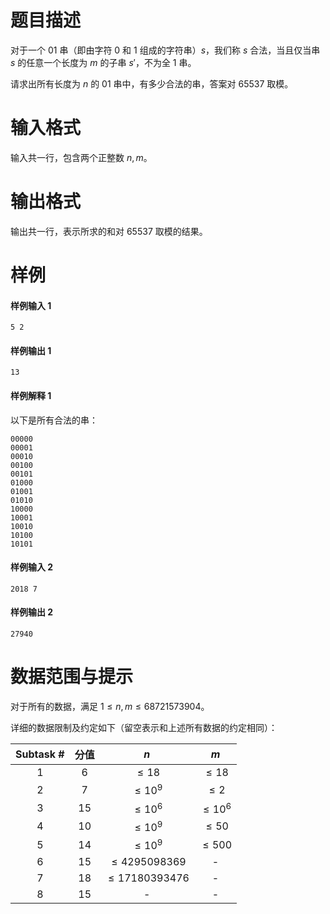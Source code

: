 
# 题目描述

对于一个 01 串（即由字符 0 和 1 组成的字符串）$s$，我们称 $s$ 合法，当且仅当串 $s$ 的任意一个长度为 $m$ 的子串 $s'$，不为全 1 串。

请求出所有长度为 $n$ 的 01 串中，有多少合法的串，答案对 $65537$ 取模。

# 输入格式

输入共一行，包含两个正整数 $n,m$。

# 输出格式

输出共一行，表示所求的和对 $65537$ 取模的结果。

# 样例

#### 样例输入 1
```plain
5 2
```

#### 样例输出 1
```plain
13
```

#### 样例解释 1
以下是所有合法的串：
```plain
00000
00001
00010
00100
00101
01000
01001
01010
10000
10001
10010
10100
10101
```

#### 样例输入 2
```plain
2018 7
```

#### 样例输出 2
```plain
27940
```

# 数据范围与提示

对于所有的数据，满足 $1\le n,m\le 68721573904$。

详细的数据限制及约定如下（留空表示和上述所有数据的约定相同）：

|Subtask #|分值|$n$|$m$|
|:-:|:-:|:-:|:-:|
|1|$6$|$\le 18$|$\le 18$|
|2|$7$|$\le 10^9$|$\le 2$|
|3|$15$|$\le 10^6$|$\le 10^6$|
|4|$10$|$\le 10^9$|$\le 50$|
|5|$14$|$\le 10^9$|$\le 500$|
|6|$15$|$\le 4295098369$|-|
|7|$18$|$\le 17180393476$|-|
|8|$15$|-|-|

